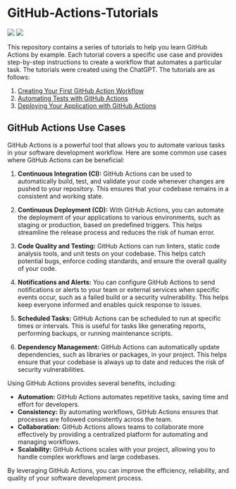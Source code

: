 # GitHub-Actions-Tutorials
 <img src="https://img.shields.io/badge/DevOps-Tools-blue"> <img src="https://img.shields.io/badge/GitHub-Actions-green">

This repository contains a series of tutorials to help you learn GitHub Actions by example. Each tutorial covers a specific use case and provides step-by-step instructions to create a workflow that automates a particular task.
The tutorials were created using the ChatGPT. The tutorials are as follows:

1. [Creating Your First GitHub Action Workflow](tutorial1.md)
2. [Automating Tests with GitHub Actions](tutorial2.md)
3. [Deploying Your Application with GitHub Actions](tutorial3.md)

## GitHub Actions Use Cases

GitHub Actions is a powerful tool that allows you to automate various tasks in your software development workflow. Here are some common use cases where GitHub Actions can be beneficial:

1. **Continuous Integration (CI):** GitHub Actions can be used to automatically build, test, and validate your code whenever changes are pushed to your repository. This ensures that your codebase remains in a consistent and working state.

2. **Continuous Deployment (CD):** With GitHub Actions, you can automate the deployment of your applications to various environments, such as staging or production, based on predefined triggers. This helps streamline the release process and reduces the risk of human error.

3. **Code Quality and Testing:** GitHub Actions can run linters, static code analysis tools, and unit tests on your codebase. This helps catch potential bugs, enforce coding standards, and ensure the overall quality of your code.

4. **Notifications and Alerts:** You can configure GitHub Actions to send notifications or alerts to your team or external services when specific events occur, such as a failed build or a security vulnerability. This helps keep everyone informed and enables quick response to issues.

5. **Scheduled Tasks:** GitHub Actions can be scheduled to run at specific times or intervals. This is useful for tasks like generating reports, performing backups, or running maintenance scripts.

6. **Dependency Management:** GitHub Actions can automatically update dependencies, such as libraries or packages, in your project. This helps ensure that your codebase is always up to date and reduces the risk of security vulnerabilities.

Using GitHub Actions provides several benefits, including:

- **Automation:** GitHub Actions automates repetitive tasks, saving time and effort for developers.
- **Consistency:** By automating workflows, GitHub Actions ensures that processes are followed consistently across the team.
- **Collaboration:** GitHub Actions allows teams to collaborate more effectively by providing a centralized platform for automating and managing workflows.
- **Scalability:** GitHub Actions scales with your project, allowing you to handle complex workflows and large codebases.

By leveraging GitHub Actions, you can improve the efficiency, reliability, and quality of your software development process.


